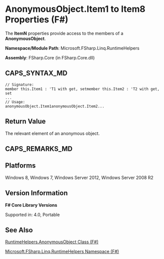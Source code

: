 # AnonymousObject.Item1 to Item8 Properties (F#)

The **ItemN** properties provide access to the members of a **AnonymousObject**.

**Namespace/Module Path**: Microsoft.FSharp.Linq.RuntimeHelpers

**Assembly**: FSharp.Core (in FSharp.Core.dll)


## CAPS_SYNTAX_MD

```
// Signature:
member this.Item1 : 'T1 with get, setmember this.Item2 : 'T2 with get, set
...
// Usage:
anonymousObject.Item1anonymousObject.Item2...
```

## Return Value
The relevant element of an anonymous object.


## CAPS_REMARKS_MD

## Platforms
Windows 8, Windows 7, Windows Server 2012, Windows Server 2008 R2


## Version Information
**F# Core Library Versions**

Supported in: 4.0, Portable




## See Also
[RuntimeHelpers.AnonymousObject Class &#40;F&#35;&#41;](RuntimeHelpers.AnonymousObject+Class+%28F%23%29.md)

[Microsoft.FSharp.Linq.RuntimeHelpers Namespace &#40;F&#35;&#41;](Microsoft.FSharp.Linq.RuntimeHelpers+Namespace+%28F%23%29.md)

